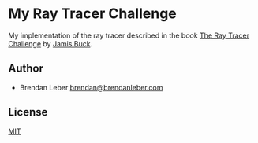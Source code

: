 # My Ray Tracer Challenge

My implementation of the ray tracer described in the book [The Ray Tracer
Challenge](http://raytracerchallenge.com) by [Jamis
Buck](http://weblog.jamisbuck.org).

## Author

- Brendan Leber <brendan@brendanleber.com>

## License

[MIT](LICENSE)
